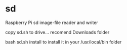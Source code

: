 # sd
Raspberry Pi sd image-file reader and writer

copy sd.sh to drive... recomend Downloads folder

bash sd.sh install  to install it in your /usr/local/bin folder

